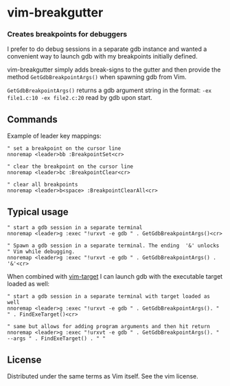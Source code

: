 vim-breakgutter
=============
### Creates breakpoints for debuggers ###

I prefer to do debug sessions in a separate gdb instance and wanted
a convenient way to launch gdb with my breakpoints initially defined.

vim-breakgutter simply adds break-signs to the gutter and then provide
the method `GetGdbBreakpointArgs()` when spawning gdb from Vim.

`GetGdbBreakpointArgs()` returns a gdb argument string in the format:
`-ex file1.c:10 -ex file2.c:20` read by gdb upon start.


## Commands
Example of leader key mappings:
```VimL
" set a breakpoint on the cursor line
nnoremap <leader>bb :BreakpointSet<cr>

" clear the breakpoint on the cursor line
nnoremap <leader>bc :BreakpointClear<cr>

" clear all breakpoints
nnoremap <leader>b<space> :BreakpointClearAll<cr>
```

## Typical usage

```VimL
" start a gdb session in a separate terminal
nnoremap <leader>g :exec "!urxvt -e gdb " . GetGdbBreakpointArgs()<cr>

" Spawn a gdb session in a separate terminal. The ending  '&' unlocks
" Vim while debugging.
nnoremap <leader>g :exec "!urxvt -e gdb " . GetGdbBreakpointArgs() . '&'<cr>

```

When combined with [vim-target](http://github.com/raspine/vim-target) I can launch
gdb with the executable target loaded as well:
```VimL
" start a gdb session in a separate terminal with target loaded as well
nnoremap <leader>g :exec "!urxvt -e gdb " . GetGdbBreakpointArgs(). " " . FindExeTarget()<cr>

" same but allows for adding program arguments and then hit return
nnoremap <leader>g :exec "!urxvt -e gdb " . GetGdbBreakpointArgs(). " --args " . FindExeTarget() . " "
```
## License

Distributed under the same terms as Vim itself.  See the vim license.
